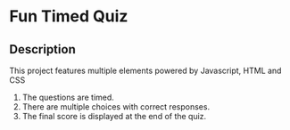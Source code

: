 # Fun Timed Quiz

## Description

This project features multiple elements powered by Javascript, HTML and CSS <br>
  1. The questions are timed. <br>
  2. There are multiple choices with correct responses. <br>
  3. The final score is displayed at the end of the quiz. <br>
